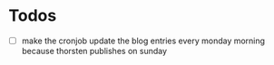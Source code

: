 # Todos

- [ ] make the cronjob update the blog entries every monday morning because thorsten publishes
      on sunday
